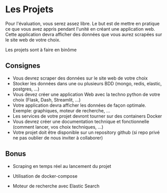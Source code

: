 # Les Projets

Pour l'évaluation, vous serez assez libre. Le but est de mettre en pratique ce que vous avez appris pendant l'unité
en créant une application web. Cette application devra afficher des données que vous aurez scrapées sur le site web
de votre choix.

Les projets sont à faire en binôme



## Consignes

- Vous devrez scraper des données sur le site web de votre choix
- Stocker les données dans une ou plusieurs BDD (mongo, redis, elastic, postgres, ...)
- Vous devez créer une application Web avec la techno python de votre choix (Flask, Dash, Streamlit, ...)
- Votre application devra afficher les données de façon optimale. Exemple: graphiques, moteur de recherche, ...
- Les services de votre projet devront tourner sur des containers Docker
- Vous devrez créer une documentation technique et fonctionnelle (comment lancer, vos choix techniques, ...)
- Votre projet doit être disponible sur un repository github (si repo privé ne pas oublier de nous inviter à collaborer)

## Bonus

- Scraping en temps réel au lancement du projet  

- Utilisation de docker-compose

- Moteur de recherche avec Elastic Search
